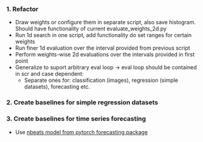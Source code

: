 ### 1. Refactor
* Draw weights or configure them in separate script, also save histogram. Should have functionality of current evaluate_weights_2d.py
* Run 1d search in one script, add functionality do set ranges for certain weights
* Run finer 1d evaluation over the interval provided from previous script
* Perform weights-wise 2d evaluations over the intervals provided in first point
* Generalize to suport arbitrary eval loop -> eval loop should be contained in scr and case dependent:
    * Separate ones for: classification (images), regression (simple datasets), forecasting etc.

### 2. Create baselines for simple regression datasets

### 3. Create baselines for time series forecasting
* Use [nbeats model from pytorch forecasting package](https://pytorch-forecasting.readthedocs.io/en/latest/tutorials/ar.html)

